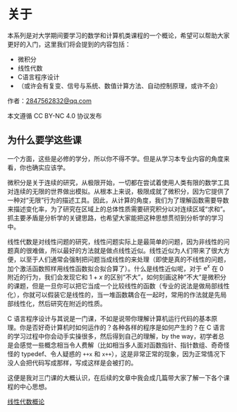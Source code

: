 # 关于

本系列是对大学期间要学习的数学和计算机类课程的一个概论，希望可以帮助大家更好的入门，这里我们将会提到的内容包括：

- 微积分
- 线性代数
- C语言程序设计
- （或许会有复变、信号与系统、数值计算方法、自动控制原理，或许不会）

作者：2847562832@qq.com

本文遵循 CC BY-NC 4.0 协议发布

## 为什么要学这些课

一个方面，这些是必修的学分，所以你不得不学。但是从学习本专业内容的角度来看，你也确实应该学。

微积分是关于连续的研究，从极限开始，一切都在尝试着使用人类有限的数学工具对连续的无限的世界做出模拟。从根本上来说，极限成就了微积分，因为它提供了一种对“无限”行为的描述工具。因此，从计算的角度，我们为了理解函数需要导数来描述变化率，为了研究在区域上的总体性质需要研究积分以对连续区域“求和”。抓主要矛盾是分析学的关键思路，也希望大家能把这种思想贯彻到分析学的学习中。

线性代数是对线性问题的研究，线性问题实际上是最简单的问题，因为非线性的问题真的很难做，所以最好的方法就是做点线性近似。线性近似为人们带来了很大方便，以至于人们通常会强制把问题当成线性的来处理（即使是真的不线性的问题，加个激活函数照样用线性函数拟合拟合算了）。什么是线性近似呢，对于 $\mathrm{e}^x$ 在 $0$ 附近的行为，我们会发现它和 $1+x$ 的区别“不大”，如何刻画这种“不大”是微积分的课题，但是一旦你可以把它当成一个比较线性的函数（专业的说法是做局部线性化），你就可以假装它是线性的，当一堆函数耦合在一起时，常用的作法就是先局部线性化，然后研究在附近的性质。

C 语言程序设计与其说是一门课，不如是说带你理解计算机运行代码的基本原理。你是否好奇计算机时如何运作的？各种各样的程序是如何产生的？在 C 语言的学习过程中你会动手实操很多，然后得到自己的理解，by the way，初学者总是会感觉一些概念相当令人费解（比如相当多人面对函数指针、指针数组、奇奇怪怪的 typedef、令人疑惑的 `++x` 和 `x++`），这是非常正常的现象，因为正常情况下没人会把代码写成那样，写成这样是会被打的。

这便是我对三门课的大概认识，在后续的文章中我会成几篇带大家了解一下各个课程的中心思想。

[线性代数概论](introduction_to_LinearAlgebra.html)

